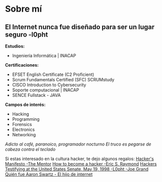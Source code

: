 # Sobre mí
## El Internet nunca fue diseñado para ser un lugar seguro -l0pht

**Estudios:**
- Ingeniería Informática | INACAP

**Certificaciones:**
- EFSET English Certificate (C2 Proficient)
- Scrum Fundamentals Certified (SFC) SCRUMstudy
- CISCO Introduction to Cybersecurity
- Soporte computacional | INACAP
- SENCE Fullstack - JAVA

**Campos de interés:**
- Hacking
- Programming
- Forensics
- Electronics
- Networking

*Adicto al café, paranoico, programador nocturno*
*El truco es pegarse de cabeza contra el teclado*

Si estas interesado en la cultura hacker, te dejo algunos regalos:
[Hacker's Manifesto -The Mentor](https://phrack.org/issues/7/3.html)
[How to become a hacker -Eric S. Raymond](http://www.catb.org/~esr/faqs/hacker-howto.html)
[Hackers Testifying at the United States Senate, May 19, 1998 -L0pht -Joe Grand](https://www.youtube.com/watch?v=VVJldn_MmMY)
[Quién fue Aaron Swartz - El hijo de internet](https://blog.elhacker.net/2023/01/se-cumplen-diez-anos-de-la-muerte-por-suicidio-aaron-.html)
